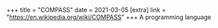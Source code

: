 +++
title = "COMPASS"
date = 2021-03-05
[extra]
link = "https://en.wikipedia.org/wiki/COMPASS"
+++
A programming language

